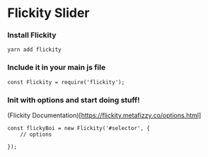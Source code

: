 # Flickity Slider

### Install Flickity
`yarn add flickity`

### Include it in your main js file
`const Flickity = require('flickity');`

### Init with options and start doing stuff!  
(Flickity Documentation)[https://flickity.metafizzy.co/options.html]
```
const flickyBoi = new Flickity('#selector', {
    // options

});
```